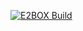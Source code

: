 [![E2BOX Build](https://github.com/MohndElhossin/data/actions/workflows/main.yml/badge.svg?branch=main&event=push)](https://github.com/MohndElhossin/data/actions/workflows/main.yml)
